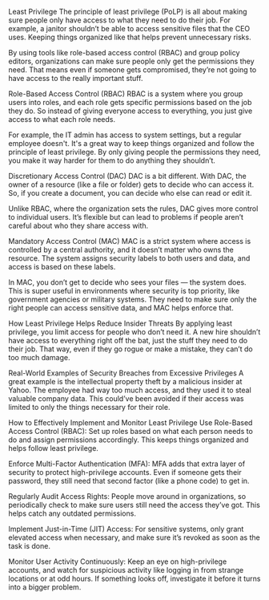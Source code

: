 Least Privilege
The principle of least privilege (PoLP) is all about making sure people only have access to what they need to do their job. For example, a janitor shouldn’t be able to access sensitive files that the CEO uses. Keeping things organized like that helps prevent unnecessary risks.

By using tools like role-based access control (RBAC) and group policy editors, organizations can make sure people only get the permissions they need. That means even if someone gets compromised, they’re not going to have access to the really important stuff.

Role-Based Access Control (RBAC)
RBAC is a system where you group users into roles, and each role gets specific permissions based on the job they do. So instead of giving everyone access to everything, you just give access to what each role needs.

For example, the IT admin has access to system settings, but a regular employee doesn't. It's a great way to keep things organized and follow the principle of least privilege. By only giving people the permissions they need, you make it way harder for them to do anything they shouldn’t.

Discretionary Access Control (DAC)
DAC is a bit different. With DAC, the owner of a resource (like a file or folder) gets to decide who can access it. So, if you create a document, you can decide who else can read or edit it.

Unlike RBAC, where the organization sets the rules, DAC gives more control to individual users. It’s flexible but can lead to problems if people aren’t careful about who they share access with.

Mandatory Access Control (MAC)
MAC is a strict system where access is controlled by a central authority, and it doesn’t matter who owns the resource. The system assigns security labels to both users and data, and access is based on these labels.

In MAC, you don’t get to decide who sees your files — the system does. This is super useful in environments where security is top priority, like government agencies or military systems. They need to make sure only the right people can access sensitive data, and MAC helps enforce that.

How Least Privilege Helps Reduce Insider Threats
By applying least privilege, you limit access for people who don’t need it. A new hire shouldn’t have access to everything right off the bat, just the stuff they need to do their job. That way, even if they go rogue or make a mistake, they can’t do too much damage.

Real-World Examples of Security Breaches from Excessive Privileges
A great example is the intellectual property theft by a malicious insider at Yahoo. The employee had way too much access, and they used it to steal valuable company data. This could’ve been avoided if their access was limited to only the things necessary for their role.

How to Effectively Implement and Monitor Least Privilege
Use Role-Based Access Control (RBAC):
Set up roles based on what each person needs to do and assign permissions accordingly. This keeps things organized and helps follow least privilege.

Enforce Multi-Factor Authentication (MFA):
MFA adds that extra layer of security to protect high-privilege accounts. Even if someone gets their password, they still need that second factor (like a phone code) 	to get in.

Regularly Audit Access Rights:
People move around in organizations, so periodically check to make sure users still need the access they’ve got. This helps catch any outdated permissions.

Implement Just-in-Time (JIT) Access:
For sensitive systems, only grant elevated access when necessary, and make sure it’s revoked as soon as the task is done.

Monitor User Activity Continuously:
Keep an eye on high-privilege accounts, and watch for suspicious activity like logging in from strange locations or at odd hours. If something looks off, investigate 	it before it turns into a bigger problem.

